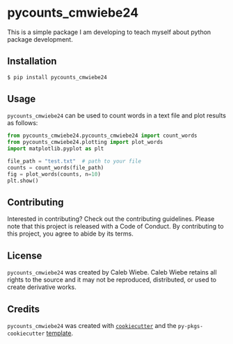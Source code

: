 # pycounts_cmwiebe24

This is a simple package I am developing to teach myself about python package development.

## Installation

```bash
$ pip install pycounts_cmwiebe24
```

## Usage

`pycounts_cmwiebe24` can be used to count words in a text file and plot results
as follows:

```python
from pycounts_cmwiebe24.pycounts_cmwiebe24 import count_words
from pycounts_cmwiebe24.plotting import plot_words
import matplotlib.pyplot as plt

file_path = "test.txt"  # path to your file
counts = count_words(file_path)
fig = plot_words(counts, n=10)
plt.show()
```

## Contributing

Interested in contributing? Check out the contributing guidelines. Please note that this project is released with a Code of Conduct. By contributing to this project, you agree to abide by its terms.

## License

`pycounts_cmwiebe24` was created by Caleb Wiebe. Caleb Wiebe retains all rights to the source and it may not be reproduced, distributed, or used to create derivative works.

## Credits

`pycounts_cmwiebe24` was created with [`cookiecutter`](https://cookiecutter.readthedocs.io/en/latest/) and the `py-pkgs-cookiecutter` [template](https://github.com/py-pkgs/py-pkgs-cookiecutter).
